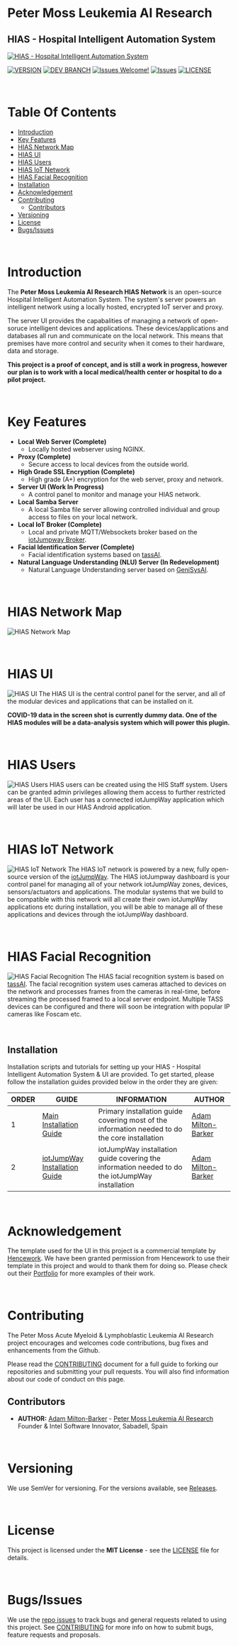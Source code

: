 # Peter Moss Leukemia AI Research
## HIAS - Hospital Intelligent Automation System
[![HIAS - Hospital Intelligent Automation System](Media/Images/HIAS-Hospital-Intelligent-Automation-System.png)](https://github.com/LeukemiaAiResearch/HIAS)

[![VERSION](https://img.shields.io/badge/VERSION-0.1.0-blue.svg)](https://github.com/LeukemiaAiResearch/HIAS/tree/0.1.0) [![DEV BRANCH](https://img.shields.io/badge/DEV%20BRANCH-0.2.0-blue.svg)](https://github.com/LeukemiaAiResearch/HIAS/tree/0.2.0) [![Issues Welcome!](https://img.shields.io/badge/Contributions-Welcome-lightgrey.svg)](CONTRIBUTING.md)  [![Issues](https://img.shields.io/badge/Issues-Welcome-lightgrey.svg)](issues) [![LICENSE](https://img.shields.io/badge/LICENSE-MIT-blue.svg)](LICENSE)

&nbsp;

# Table Of Contents

- [Introduction](#introduction)
- [Key Features](#key-features)
- [HIAS Network Map](#hias-network-map)
- [HIAS UI](#hias-ui)
- [HIAS Users](#hias-users)
- [HIAS IoT Network](#hias-ui)
- [HIAS Facial Recognition](#hias-facial-recognition)
- [Installation](#installation)
- [Acknowledgement](#acknowledgement)
- [Contributing](#contributing)
    - [Contributors](#contributors)
- [Versioning](#versioning)
- [License](#license)
- [Bugs/Issues](#bugs-issues)

&nbsp;

# Introduction

The **Peter Moss Leukemia AI Research HIAS Network** is an open-source Hospital Intelligent Automation System. The system's server powers an intelligent network using a locally hosted, encrypted IoT server and proxy. 

The server UI provides the capabalities of managing a network of open-soruce intelligent devices and applications. These devices/applications and databases all run and communicate on the local network. This means that premises have more control and security when it comes to their hardware, data and storage.   

__This project is a proof of concept, and is still a work in progress, however our plan is to work with a local medical/health center or hospital to do a pilot project.__

&nbsp;

# Key Features

- **Local Web Server (Complete)** 
    - Locally hosted webserver using NGINX.
- **Proxy (Complete)**
    - Secure access to local devices from the outside world.
- **High Grade SSL Encryption (Complete)** 
    - High grade (A+) encryption for the web server, proxy and network.
- **Server UI (Work In Progress)** 
    - A control panel to monitor and manage your HIAS network.
- **Local Samba Server** 
    - A local Samba file server allowing controlled individual and group access to files on your local network.
- **Local IoT Broker (Complete)** 
    - Local and private MQTT/Websockets broker based on the  [iotJumpway Broker](https://github.com/iotJumpway/Broker "iotJumpway Broker").
- **Facial Identification Server (Complete)** 
    - Facial identification systems based on [tassAI](https://github.com/TASS-AI/Tass-History "tassAI").
- **Natural Language Understanding (NLU) Server (In Redevelopment)** 
    - Natural Language Understanding server based on [GeniSysAI](https://github.com/GeniSysAI/ "GeniSysAI").

&nbsp;

# HIAS Network Map
![HIAS Network Map](Media/Images/HIAS-Network.png) 

&nbsp;

# HIAS UI
![HIAS UI](Media/Images/dashboard.png)
The HIAS UI is the central control panel for the server, and all of the modular devices and applications that can be installed on it. 

**COVID-19 data in the screen shot is currently dummy data. One of the HIAS modules will be a data-analysis system which will power this plugin.**

&nbsp;

# HIAS Users
![HIAS Users](Media/Images/HIAS-Users.png)
HIAS users can be created using the HIS Staff system. Users can be granted admin privileges allowing them access to further restricted areas of the UI. Each user has a connected iotJumpWay application which will later be used in our HIAS Android application.

&nbsp;

# HIAS IoT Network
![HIAS IoT Network](Media/Images/HIAS-IoT-Dashboard.png)
The HIAS IoT network is powered by a new, fully open-source version of the [iotJumpWay](https://www.iotJumpWay.com "iotJumpWay"). The HIAS iotJumpway dashboard is your control panel for managing all of your network iotJumpWay zones, devices, sensors/actuators and applications. The modular systems that we build to be compatible with this network will all create their own iotJumpWay applications etc during installation, you will be able to manage all of these applications and devices through the iotJumpWay dashboard. 

&nbsp;

# HIAS Facial Recognition
![HIAS Facial Recognition](Media/Images/HIAS-TASS.png)
The HIAS facial recognition system is based on [tassAI](https://www.facebook.com/TASSNetwork/ "tassAI"). The facial recognition system uses cameras attached to devices on the network and processes frames from the cameras in real-time, before streaming the processed framed to a local server endpoint. Multiple TASS devices can be configured and there will soon be integration with popular IP cameras like Foscam etc.  

&nbsp;

## Installation
Installation scripts and tutorials for setting up your HIAS - Hospital Intelligent Automation System & UI are provided. To get started, please follow the installation guides provided below in the order they are given:

| ORDER | GUIDE | INFORMATION | AUTHOR |
| ----- | ----- | ----------- | ------ |
| 1 | [Main Installation Guide](Documentation/Installation/Installation.md "Main Installation Guide") | Primary installation guide covering most of the information needed to do the core installation |  [Adam Milton-Barker](https://www.leukemiaresearchassociation.ai.com/team/adam-milton-barker "Adam Milton-Barker") |
| 2 | [iotJumpWay Installation Guide](Documentation/Installation/iotJumpWay.md "iotJumpWay Installation Guide") | iotJumpWay installation guide covering the information needed to do the iotJumpWay installation |  [Adam Milton-Barker](https://www.leukemiaresearchassociation.ai.com/team/adam-milton-barker "Adam Milton-Barker") |

&nbsp;

# Acknowledgement
The template used for the UI in this project is a commercial template by  [Hencework](https://hencework.com/ "Hencework"). We have been granted permission from Hencework to use their template in this project and would to thank them for doing so. Please check out their [Portfolio](https://themeforest.net/user/hencework/portfolio "Portfolio") for more examples of their work.

&nbsp;

# Contributing

The Peter Moss Acute Myeloid & Lymphoblastic Leukemia AI Research project encourages and welcomes code contributions, bug fixes and enhancements from the Github.

Please read the [CONTRIBUTING](CONTRIBUTING.md "CONTRIBUTING") document for a full guide to forking our repositories and submitting your pull requests. You will also find information about our code of conduct on this page.

## Contributors

- **AUTHOR:** [Adam Milton-Barker](https://www.leukemiaresearchassociation.ai.com/team/adam-milton-barker "Adam Milton-Barker") - [Peter Moss Leukemia AI Research](https://www.leukemiaresearchassociation.ai "Peter Moss Leukemia AI Research") Founder & Intel Software Innovator, Sabadell, Spain

&nbsp;

# Versioning

We use SemVer for versioning. For the versions available, see [Releases](releases "Releases").

&nbsp;

# License

This project is licensed under the **MIT License** - see the [LICENSE](LICENSE "LICENSE") file for details.

&nbsp;

# Bugs/Issues

We use the [repo issues](issues "repo issues") to track bugs and general requests related to using this project. See [CONTRIBUTING](CONTRIBUTING.md "CONTRIBUTING") for more info on how to submit bugs, feature requests and proposals.